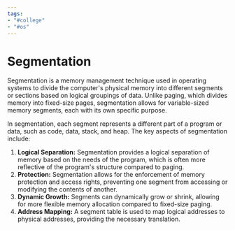 ```yaml
---
tags:
- "#college"
- "#os"
---
```


# Segmentation
Segmentation is a memory management technique used in operating systems to divide the computer's physical memory into different segments or sections based on logical groupings of data. Unlike paging, which divides memory into fixed-size pages, segmentation allows for variable-sized memory segments, each with its own specific purpose.

In segmentation, each segment represents a different part of a program or data, such as code, data, stack, and heap. The key aspects of segmentation include:

1. **Logical Separation:** Segmentation provides a logical separation of memory based on the needs of the program, which is often more reflective of the program's structure compared to paging.
2. **Protection:** Segmentation allows for the enforcement of memory protection and access rights, preventing one segment from accessing or modifying the contents of another.
3. **Dynamic Growth:** Segments can dynamically grow or shrink, allowing for more flexible memory allocation compared to fixed-size paging.
4. **Address Mapping:** A segment table is used to map logical addresses to physical addresses, providing the necessary translation.